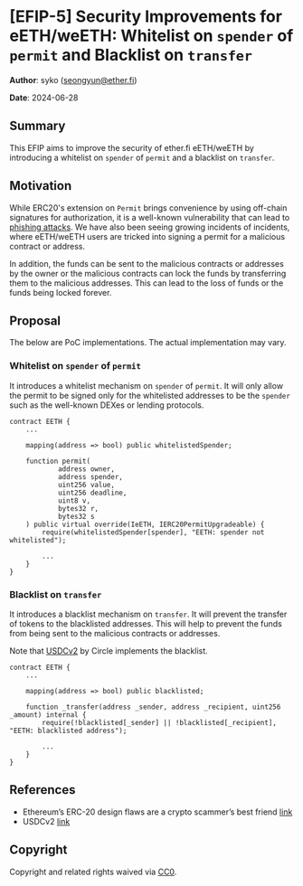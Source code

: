 # [EFIP-5] Security Improvements for eETH/weETH: Whitelist on `spender` of `permit` and Blacklist on `transfer`

**Author**: syko (seongyun@ether.fi)

**Date**: 2024-06-28

## Summary

This EFIP aims to improve the security of ether.fi eETH/weETH by introducing a whitelist on `spender` of `permit` and a blacklist on `transfer`.


## Motivation

While ERC20's extension on `Permit` brings convenience by using off-chain signatures for authorization, it is a well-known vulnerability that can lead to [phishing attacks](https://cointelegraph.com/magazine/phishing-crypto-erc-20-bait-scammers/). We have also been seeing growing incidents of incidents, where eETH/weETH users are tricked into signing a permit for a malicious contract or address.

In addition, the funds can be sent to the malicious contracts or addresses by the owner or the malicious contracts can lock the funds by transferring them to the malicious addresses. This can lead to the loss of funds or the funds being locked forever.


## Proposal

The below are PoC implementations. The actual implementation may vary.

### Whitelist on `spender` of `permit`

It introduces a whitelist mechanism on `spender` of `permit`. It will only allow the permit to be signed only for the whitelisted addresses to be the `spender` such as the well-known DEXes or lending protocols.

```
contract EETH {
    ...

    mapping(address => bool) public whitelistedSpender;

    function permit(
            address owner,
            address spender,
            uint256 value,
            uint256 deadline,
            uint8 v,
            bytes32 r,
            bytes32 s
    ) public virtual override(IeETH, IERC20PermitUpgradeable) {
        require(whitelistedSpender[spender], "EETH: spender not whitelisted"); 

        ...
    }
}
```


### Blacklist on `transfer`

It introduces a blacklist mechanism on `transfer`. It will prevent the transfer of tokens to the blacklisted addresses. This will help to prevent the funds from being sent to the malicious contracts or addresses.

Note that [USDCv2](https://etherscan.io/address/0x43506849d7c04f9138d1a2050bbf3a0c054402dd#code) by Circle implements the blacklist.

```
contract EETH {
    ...
    
    mapping(address => bool) public blacklisted;

    function _transfer(address _sender, address _recipient, uint256 _amount) internal {
        require(!blacklisted[_sender] || !blacklisted[_recipient], "EETH: blacklisted address");

        ...
    }
}
```

## References

- Ethereum’s ERC-20 design flaws are a crypto scammer’s best friend [link](https://cointelegraph.com/magazine/phishing-crypto-erc-20-bait-scammers/)
- USDCv2 [link](https://etherscan.io/address/0x43506849d7c04f9138d1a2050bbf3a0c054402dd)

## Copyright

Copyright and related rights waived via [CC0](https://creativecommons.org/publicdomain/zero/1.0/).

